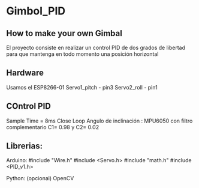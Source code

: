 # Gimbol_PID
## How to make your own Gimbal 
El proyecto consiste en realizar un control PID de dos grados de libertad
para que mantenga en todo momento una posición horizontal

## Hardware
Usamos el ESP8266-01 
Servo1_pitch - pin3
Servo2_roll - pin1

## COntrol PID
Sample Time = 8ms
Close Loop
  Angulo de inclinación : MPU6050
  con filtro complementario C1= 0.98 y C2= 0.02

## Librerias:
  Arduino:
  #include "Wire.h"
  #include <Servo.h>
  #include "math.h"
  #include <PID_v1.h>
  
Python: (opcional)
  OpenCV
  
  
